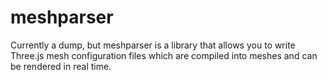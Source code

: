 # meshparser
Currently a dump, but meshparser is a library that allows you to write Three.js mesh configuration files which are compiled into meshes and can be rendered in real time.
